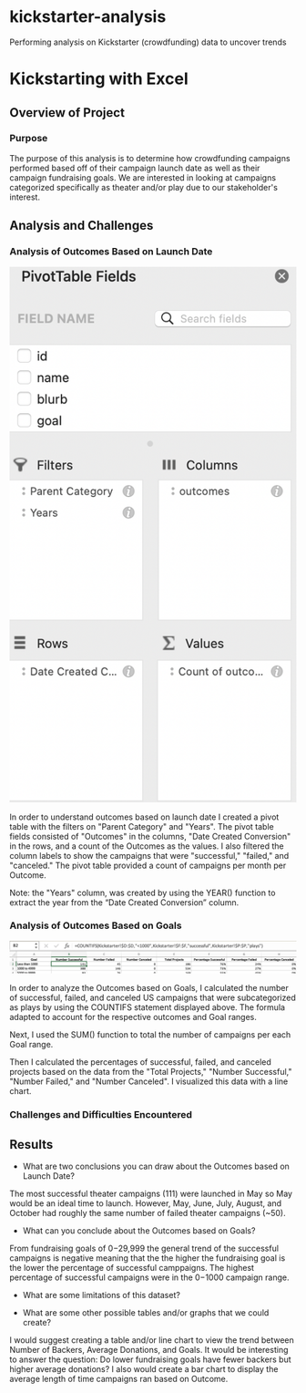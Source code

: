 # kickstarter-analysis
Performing analysis on Kickstarter (crowdfunding) data to uncover trends


# Kickstarting with Excel

## Overview of Project

### Purpose
The purpose of this analysis is to determine how crowdfunding campaigns performed based off of their campaign launch date as well as their campaign fundraising goals. We are interested in looking at campaigns categorized specifically as theater and/or play due to our stakeholder's interest.

## Analysis and Challenges

### Analysis of Outcomes Based on Launch Date

![](Outcomes_vs_Launch_pivottable_fields.png)

In order to understand outcomes based on launch date I created a pivot table with the filters on "Parent Category" 
and "Years". The pivot table fields consisted of "Outcomes" in the columns, "Date Created Conversion" in the rows, 
and a count of the Outcomes as the values. I also filtered the column labels to show the campaigns that were
"successful," "failed," and "canceled." The pivot table provided a count of campaigns per month per Outcome.

Note: the "Years" column, was created by using the YEAR() function to extract the year from the “Date Created Conversion” column.



### Analysis of Outcomes Based on Goals

![](Outcomes_vs_Goal_formula.png)


In order to analyze the Outcomes based on Goals, I calculated the number of successful, failed, and canceled US campaigns that were subcategorized as plays by using the COUNTIFS statement displayed above. The formula adapted to account for the respective outcomes and Goal ranges.

Next, I used the SUM() function to total the number of campaigns per each Goal range. 


Then I calculated the percentages of successful, failed, and canceled projects based on the data from the "Total Projects," "Number Successful," "Number Failed," and "Number Canceled". I visualized this data with a line chart. 



### Challenges and Difficulties Encountered

## Results

- What are two conclusions you can draw about the Outcomes based on Launch Date?

The most successful theater campaigns (111) were launched in May so May would be an ideal time to launch. However, May, June, July, August, and October had roughly the same number of failed theater campaigns (~50).

- What can you conclude about the Outcomes based on Goals?

From fundraising goals of $0-$29,999 the general trend of the successful campaigns is negative meaning that the the higher the fundraising goal is the 
lower the percentage of successful camppaigns. The highest percentage of successful campaigns were in the $0-$1000 campaign range.

- What are some limitations of this dataset?



- What are some other possible tables and/or graphs that we could create?

I would suggest creating a table and/or line chart to view the trend between Number of Backers, Average Donations, and Goals. 
It would be interesting to answer the question: Do lower fundraising goals have fewer backers but higher average donations?
I also would create a bar chart to display the average length of time campaigns ran based on Outcome.
